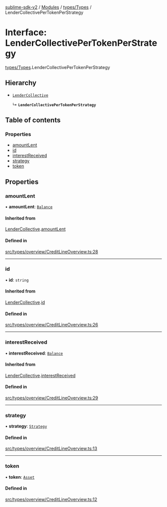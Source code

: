 [sublime-sdk-v2](../README.md) / [Modules](../modules.md) / [types/Types](../modules/types_Types.md) / LenderCollectivePerTokenPerStrategy

# Interface: LenderCollectivePerTokenPerStrategy

[types/Types](../modules/types_Types.md).LenderCollectivePerTokenPerStrategy

## Hierarchy

- [`LenderCollective`](types_Types.LenderCollective.md)

  ↳ **`LenderCollectivePerTokenPerStrategy`**

## Table of contents

### Properties

- [amountLent](types_Types.LenderCollectivePerTokenPerStrategy.md#amountlent)
- [id](types_Types.LenderCollectivePerTokenPerStrategy.md#id)
- [interestReceived](types_Types.LenderCollectivePerTokenPerStrategy.md#interestreceived)
- [strategy](types_Types.LenderCollectivePerTokenPerStrategy.md#strategy)
- [token](types_Types.LenderCollectivePerTokenPerStrategy.md#token)

## Properties

### amountLent

• **amountLent**: [`Balance`](types_Types.Balance.md)

#### Inherited from

[LenderCollective](types_Types.LenderCollective.md).[amountLent](types_Types.LenderCollective.md#amountlent)

#### Defined in

[src/types/overview/CreditLineOverview.ts:28](https://github.com/sublime-finance/sublime-sdk/blob/cbfce7e/src/types/overview/CreditLineOverview.ts#L28)

___

### id

• **id**: `string`

#### Inherited from

[LenderCollective](types_Types.LenderCollective.md).[id](types_Types.LenderCollective.md#id)

#### Defined in

[src/types/overview/CreditLineOverview.ts:26](https://github.com/sublime-finance/sublime-sdk/blob/cbfce7e/src/types/overview/CreditLineOverview.ts#L26)

___

### interestReceived

• **interestReceived**: [`Balance`](types_Types.Balance.md)

#### Inherited from

[LenderCollective](types_Types.LenderCollective.md).[interestReceived](types_Types.LenderCollective.md#interestreceived)

#### Defined in

[src/types/overview/CreditLineOverview.ts:29](https://github.com/sublime-finance/sublime-sdk/blob/cbfce7e/src/types/overview/CreditLineOverview.ts#L29)

___

### strategy

• **strategy**: [`Strategy`](types_Types.Strategy.md)

#### Defined in

[src/types/overview/CreditLineOverview.ts:13](https://github.com/sublime-finance/sublime-sdk/blob/cbfce7e/src/types/overview/CreditLineOverview.ts#L13)

___

### token

• **token**: [`Asset`](types_Types.Asset.md)

#### Defined in

[src/types/overview/CreditLineOverview.ts:12](https://github.com/sublime-finance/sublime-sdk/blob/cbfce7e/src/types/overview/CreditLineOverview.ts#L12)
